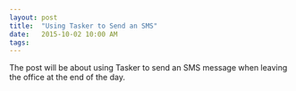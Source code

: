 ```yaml
---
layout: post
title:  "Using Tasker to Send an SMS"
date:   2015-10-02 10:00 AM
tags:
---
```

The post will be about using Tasker to send an SMS message when leaving the office at the end of the day.
